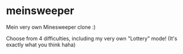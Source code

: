 # meinsweeper
Mein very own Minesweeper clone :)

Choose from 4 difficulties, including my very own "Lottery" mode! (It's exactly what you think haha)
